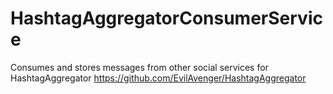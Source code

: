 # HashtagAggregatorConsumerService
Consumes and stores messages from other social services for HashtagAggregator https://github.com/EvilAvenger/HashtagAggregator
